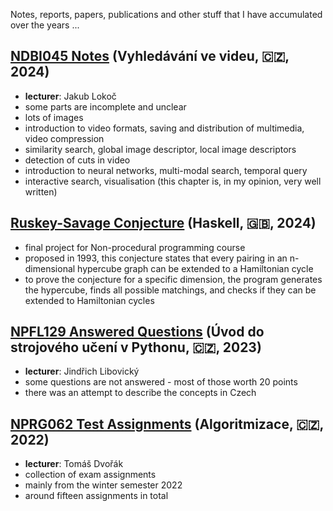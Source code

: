Notes, reports, papers, publications and other stuff that I have accumulated over the years ...

## [NDBI045 Notes](https://github.com/v-dvorak/ndbi045-notes) (Vyhledávání ve videu, 🇨🇿, 2024)

- **lecturer**: Jakub Lokoč
- some parts are incomplete and unclear
- lots of images
- introduction to video formats, saving and distribution of multimedia, video compression
- similarity search, global image descriptor, local image descriptors
- detection of cuts in video
- introduction to neural networks, multi-modal search, temporal query
- interactive search, visualisation (this chapter is, in my opinion, very well written)

## [Ruskey-Savage Conjecture](https://github.com/v-dvorak/ruskey-savage-conjecture) (Haskell, 🇬🇧, 2024)

- final project for Non-procedural programming course
- proposed in 1993, this conjecture states that every pairing in an n-dimensional hypercube graph can be extended to a Hamiltonian cycle
- to prove the conjecture for a specific dimension, the program generates the hypercube, finds all possible matchings, and checks if they can be extended to Hamiltonian cycles

## [NPFL129 Answered Questions](https://github.com/v-dvorak/npfl129-answers) (Úvod do strojového učení v Pythonu, 🇨🇿, 2023)

- **lecturer**: Jindřich Libovický
- some questions are not answered - most of those worth 20 points
- there was an attempt to describe the concepts in Czech

## [NPRG062 Test Assignments](https://github.com/v-dvorak/nprg062-exam) (Algoritmizace, 🇨🇿, 2022)

- **lecturer**: Tomáš Dvořák
- collection of exam assignments
- mainly from the winter semester 2022
- around fifteen assignments in total
